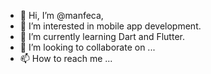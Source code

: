 - 👋 Hi, I’m @manfeca, 
- 👀 I’m interested in mobile app development.
- 🌱 I’m currently learning Dart and Flutter.
- 💞️ I’m looking to collaborate on ...
- 📫 How to reach me ...

<!---
manfeca/manfeca is a ✨ special ✨ repository because its `README.md` (this file) appears on your GitHub profile.
You can click the Preview link to take a look at your changes.
--->

